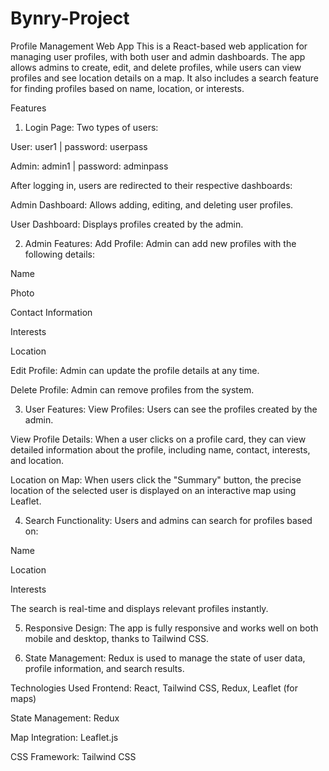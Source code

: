 # Bynry-Project
Profile Management Web App
This is a React-based web application for managing user profiles, with both user and admin dashboards. The app allows admins to create, edit, and delete profiles, while users can view profiles and see location details on a map. It also includes a search feature for finding profiles based on name, location, or interests.

Features
1. Login Page:
Two types of users:

User: user1 | password: userpass

Admin: admin1 | password: adminpass

After logging in, users are redirected to their respective dashboards:

Admin Dashboard: Allows adding, editing, and deleting user profiles.

User Dashboard: Displays profiles created by the admin.

2. Admin Features:
Add Profile: Admin can add new profiles with the following details:

Name

Photo

Contact Information

Interests

Location

Edit Profile: Admin can update the profile details at any time.

Delete Profile: Admin can remove profiles from the system.

3. User Features:
View Profiles: Users can see the profiles created by the admin.

View Profile Details: When a user clicks on a profile card, they can view detailed information about the profile, including name, contact, interests, and location.

Location on Map: When users click the "Summary" button, the precise location of the selected user is displayed on an interactive map using Leaflet.

4. Search Functionality:
Users and admins can search for profiles based on:

Name

Location

Interests

The search is real-time and displays relevant profiles instantly.

5. Responsive Design:
The app is fully responsive and works well on both mobile and desktop, thanks to Tailwind CSS.

6. State Management:
Redux is used to manage the state of user data, profile information, and search results.

Technologies Used
Frontend: React, Tailwind CSS, Redux, Leaflet (for maps)

State Management: Redux

Map Integration: Leaflet.js

CSS Framework: Tailwind CSS
